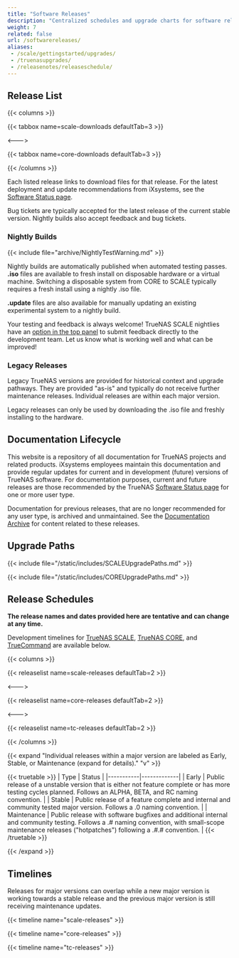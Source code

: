 ```yaml
---
title: "Software Releases"
description: "Centralized schedules and upgrade charts for software releases."
weight: 7
related: false
url: /softwarereleases/
aliases:
 - /scale/gettingstarted/upgrades/
 - /truenasupgrades/
 - /releasenotes/releaseschedule/
---
```


## Release List

{{< columns >}}

{{< tabbox name=scale-downloads defaultTab=3 >}}

<--->

{{< tabbox name=core-downloads defaultTab=3 >}}

{{< /columns >}}

Each listed release links to download files for that release.
For the latest deployment and update recommendations from iXsystems, see the [Software Status page](https://www.truenas.com/software-status/).

Bug tickets are typically accepted for the latest release of the current stable version.
Nightly builds also accept feedback and bug tickets.

### Nightly Builds

{{< include file="archive/NightlyTestWarning.md" >}}

Nightly builds are automatically published when automated testing passes.
**.iso** files are available to fresh install on disposable hardware or a virtual machine.
Switching a disposable system from CORE to SCALE typically requires a fresh install using a nightly .iso file.

**.update** files are also available for manually updating an existing experimental system to a nightly build.

Your testing and feedback is always welcome!
TrueNAS SCALE nightlies have an [option in the top panel](https://www.truenas.com/docs/scale/scaleuireference/toptoolbar/#how-would-you-rate-this-page?) to submit feedback directly to the development team.
Let us know what is working well and what can be improved!

### Legacy Releases

Legacy TrueNAS versions are provided for historical context and upgrade pathways.
They are provided "as-is" and typically do not receive further maintenance releases.
Individual releases are within each major version.

Legacy releases can only be used by downloading the .iso file and freshly installing to the hardware.

## Documentation Lifecycle

This website is a repository of all documentation for TrueNAS projects and related products.
iXsystems employees maintain this documentation and provide regular updates for current and in development (future) versions of TrueNAS software.
For documentation purposes, current and future releases are those recommended by the TrueNAS [Software Status page](https://www.truenas.com/software-status/) for one or more user type.

Documentation for previous releases, that are no longer recommended for any user type, is archived and unmaintained.
See the [Documentation Archive](https://www.truenas.com/docs/archive/) for content related to these releases.

## Upgrade Paths

{{< include file="/static/includes/SCALEUpgradePaths.md" >}}

{{< include file="/static/includes/COREUpgradePaths.md" >}}

## Release Schedules

**The release names and dates provided here are tentative and can change at any time.**

Development timelines for [TrueNAS SCALE](#scale-schedule-timeline), [TrueNAS CORE](#core-schedule-timeline), and [TrueCommand](#truecommand-schedule-timeline) are available below.

{{< columns >}}

{{< releaselist name=scale-releases defaultTab=2 >}}

<--->

{{< releaselist name=core-releases defaultTab=2 >}}

<--->

{{< releaselist name=tc-releases defaultTab=2 >}}

{{< /columns >}}

{{< expand "Individual releases within a major version are labeled as Early, Stable, or Maintenance (expand for details)." "v" >}}

{{< truetable >}}
| Type | Status |
|-----------|-------------|
| Early | Public release of a unstable version that is either not feature complete or has more testing cycles planned. Follows an ALPHA, BETA, and RC naming convention. |
| Stable | Public release of a feature complete and internal and community tested major version. Follows a .0 naming convention. |
| Maintenance | Public release with software bugfixes and additional internal and community testing. Follows a .# naming convention, with small-scope maintenance releases ("hotpatches") following a .#.# convention. |
{{< /truetable >}}

{{< /expand >}}

## Timelines

Releases for major versions can overlap while a new major version is working towards a stable release and the previous major version is still receiving maintenance updates.

{{< timeline name="scale-releases" >}}

{{< timeline name="core-releases" >}}

{{< timeline name="tc-releases" >}}
